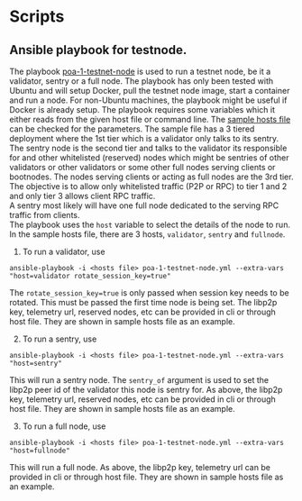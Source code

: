 # Scripts

## Ansible playbook for testnode.

The playbook [poa-1-testnet-node](poa-1-testnet-node.yml) is used to run a testnet node, be it a validator, sentry
or a full node. The playbook has only been tested with Ubuntu and will setup Docker, pull the testnet node image, start a 
container and run a node. For non-Ubuntu machines, the playbook might be useful if Docker is already setup.
The playbook requires some variables which it either reads from the given host file or command line.
The [sample hosts file](hosts.sample) can be checked for the parameters. The sample file has a 3 tiered deployment where 
the 1st tier which is a validator only talks to its sentry. The sentry node is the second tier and talks to the validator 
its responsible for and other whitelisted (reserved) nodes which might be sentries of other validators or other validators 
or some other full nodes serving clients or bootnodes. The nodes serving clients or acting as full nodes are the 3rd tier.
The objective is to allow only whitelisted traffic (P2P or RPC) to tier 1 and 2 and only tier 3 allows client RPC traffic.  
A sentry most likely will have one full node dedicated to the serving RPC traffic from clients.  
The playbook uses the `host` variable to select the details of the node to run. In the sample hosts file, there are 3 hosts, 
`validator`, `sentry` and `fullnode`.

1. To run a validator, use
```
ansible-playbook -i <hosts file> poa-1-testnet-node.yml --extra-vars "host=validator rotate_session_key=true"
```
The `rotate_session_key=true` is only passed when session key needs to be rotated. This must be passed the first time node is being set.
The libp2p key, telemetry url, reserved nodes, etc can be provided in cli or through host file. They are shown in sample hosts file as an example.

2. To run a sentry, use
```
ansible-playbook -i <hosts file> poa-1-testnet-node.yml --extra-vars "host=sentry"
```
This will run a sentry node. The `sentry_of` argument is used to set the libp2p peer id of the validator this node is sentry for.
As above, the libp2p key, telemetry url, reserved nodes, etc can be provided in cli or through host file. They are shown in sample hosts file as an example.

3. To run a full node, use
```
ansible-playbook -i <hosts file> poa-1-testnet-node.yml --extra-vars "host=fullnode"
```
This will run a full node. 
As above, the libp2p key, telemetry url can be provided in cli or through host file. They are shown in sample hosts file as an example.
